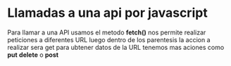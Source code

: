 # Llamadas a una api por javascript

Para llamar a una API usamos el metodo **fetch()** nos permite realizar peticiones a diferentes URL luego dentro de los parentesis la accion a realizar sera get para ubtener datos de la URL tenemos mas aciones como **put** **delete** o **post**
